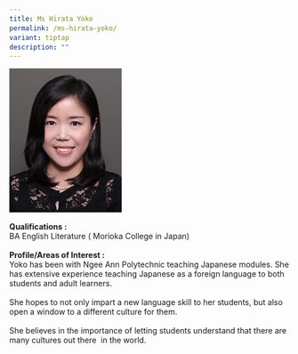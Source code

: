 ```yaml
---
title: Ms Hirata Yoko
permalink: /ms-hirata-yoko/
variant: tiptap
description: ""
---
```

<p></p>
<div class="isomer-image-wrapper">
<img style="width: 40%;" height="auto" width="100%" alt="Image of Hirata Yoko" src="/images/IS/IS_HIRATA_YOKO_4489.jpg">
</div>
<p><strong>Qualifications :</strong> 
<br>BA English Literature ( Morioka College in Japan)
<br>
<br><strong>Profile/Areas of Interest :</strong> 
<br>Yoko has been with Ngee Ann Polytechnic teaching&nbsp;Japanese modules.&nbsp;She
has extensive experience teaching Japanese as a foreign language to both
students and adult learners.
<br>
<br>She hopes to not only impart a new language skill to her students, but
also open a window to a different culture for them.
<br>
<br>She believes in the importance of letting students understand that there
are many cultures out there &nbsp;in the world.</p>